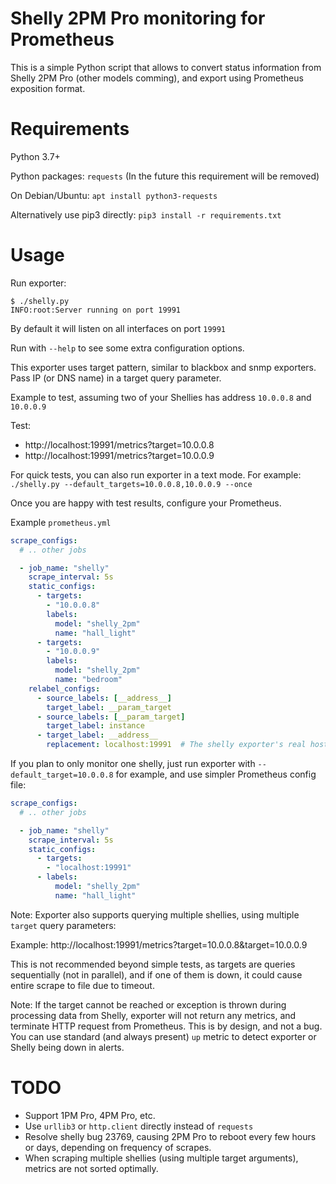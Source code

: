 Shelly 2PM Pro monitoring for Prometheus
========================================

This is a simple Python script that allows to convert status information
from Shelly 2PM Pro (other models comming), and export using Prometheus
exposition format.


Requirements
============

Python 3.7+

Python packages: `requests` (In the future this requirement will be removed)

On Debian/Ubuntu: `apt install python3-requests`

Alternatively use pip3 directly: `pip3 install -r requirements.txt`

Usage
=====

Run exporter:

```shell
$ ./shelly.py
INFO:root:Server running on port 19991
```

By default it will listen on all interfaces on port `19991`

Run with `--help` to see some extra configuration options.

This exporter uses target pattern, similar to blackbox and snmp
exporters. Pass IP (or DNS name) in a target query parameter.

Example to test, assuming two of your Shellies has address `10.0.0.8` and
`10.0.0.9`

Test:

 - http://localhost:19991/metrics?target=10.0.0.8
 - http://localhost:19991/metrics?target=10.0.0.9

For quick tests, you can also run exporter in a text mode. For example:
`./shelly.py --default_targets=10.0.0.8,10.0.0.9 --once`

Once you are happy with test results, configure your Prometheus.

Example `prometheus.yml`

```yaml
scrape_configs:
  # .. other jobs

  - job_name: "shelly"
    scrape_interval: 5s
    static_configs:
      - targets:
        - "10.0.0.8"
        labels:
          model: "shelly_2pm"
          name: "hall_light"
      - targets:
        - "10.0.0.9"
        labels:
          model: "shelly_2pm"
          name: "bedroom"
    relabel_configs:
      - source_labels: [__address__]
        target_label: __param_target
      - source_labels: [__param_target]
        target_label: instance
      - target_label: __address__
        replacement: localhost:19991  # The shelly exporter's real hostname:port.
```

If you plan to only monitor one shelly, just run exporter with
`--default_target=10.0.0.8` for example, and use simpler Prometheus
config file:

```yaml
scrape_configs:
  # .. other jobs

  - job_name: "shelly"
    scrape_interval: 5s
    static_configs:
      - targets:
        - "localhost:19991"
      - labels:
          model: "shelly_2pm"
          name: "hall_light"
```

Note: Exporter also supports querying multiple shellies, using multiple
`target` query parameters:

Example: http://localhost:19991/metrics?target=10.0.0.8&target=10.0.0.9

This is not recommended beyond simple tests, as targets are queries
sequentially (not in parallel), and if one of them is down, it could
cause entire scrape to file due to timeout.

Note: If the target cannot be reached or exception is thrown during
processing data from Shelly, exporter will not return any metrics, and
terminate HTTP request from Prometheus. This is by design, and not a bug.
You can use standard (and always present) `up` metric to detect exporter
or Shelly being down in alerts.

TODO
====

- Support 1PM Pro, 4PM Pro, etc.
- Use `urllib3` or `http.client` directly instead of `requests`
- Resolve shelly bug 23769, causing 2PM Pro to reboot every few
  hours or days, depending on frequency of scrapes.
- When scraping multiple shellies (using multiple target arguments),
  metrics are not sorted optimally.
